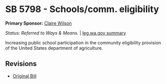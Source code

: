 # SB 5798 - Schools/comm. eligibility
**Primary Sponsor:** [Claire Wilson](/person/leg/wilson_cl.md)

*Status: Referred to Ways & Means.* | [leg.wa.gov summary](https://app.leg.wa.gov/billsummary?BillNumber=5798&Year=2021)

Increasing public school participation in the community eligibility provision of the United States department of agriculture.

## Revisions
* [Original Bill](1/)